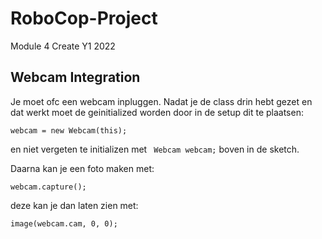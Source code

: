 # RoboCop-Project
Module 4 Create Y1 2022


## Webcam Integration 
Je moet ofc een webcam inpluggen.
Nadat je de class drin hebt gezet en dat werkt moet de geinitialized worden door in de setup dit te plaatsen:
```
webcam = new Webcam(this);
```
en niet vergeten te initializen met ``` Webcam webcam;``` boven in de sketch.

Daarna kan je een foto maken met:
```
webcam.capture();
```
deze kan je dan laten zien met:
```
image(webcam.cam, 0, 0);
```
